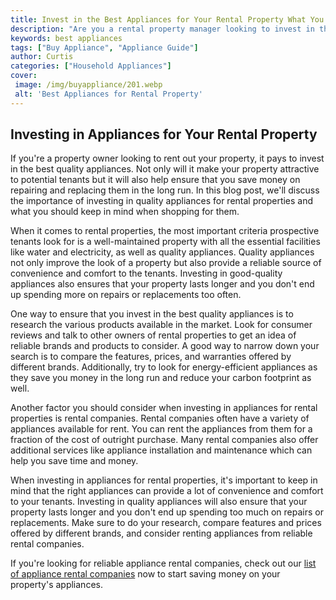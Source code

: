 ```yaml
---
title: Invest in the Best Appliances for Your Rental Property What You Should Know
description: "Are you a rental property manager looking to invest in the best appliances for your tenants Learn how to choose the right appliances and why its important to do so in this comprehensive blog post"
keywords: best appliances
tags: ["Buy Appliance", "Appliance Guide"]
author: Curtis
categories: ["Household Appliances"]
cover: 
 image: /img/buyappliance/201.webp
 alt: 'Best Appliances for Rental Property'
---
```

## Investing in Appliances for Your Rental Property

If you're a property owner looking to rent out your property, it pays to invest in the best quality appliances. Not only will it make your property attractive to potential tenants but it will also help ensure that you save money on repairing and replacing them in the long run. In this blog post, we'll discuss the importance of investing in quality appliances for rental properties and what you should keep in mind when shopping for them.

When it comes to rental properties, the most important criteria prospective tenants look for is a well-maintained property with all the essential facilities like water and electricity, as well as quality appliances. Quality appliances not only improve the look of a property but also provide a reliable source of convenience and comfort to the tenants. Investing in good-quality appliances also ensures that your property lasts longer and you don't end up spending more on repairs or replacements too often.

One way to ensure that you invest in the best quality appliances is to research the various products available in the market. Look for consumer reviews and talk to other owners of rental properties to get an idea of reliable brands and products to consider. A good way to narrow down your search is to compare the features, prices, and warranties offered by different brands. Additionally, try to look for energy-efficient appliances as they save you money in the long run and reduce your carbon footprint as well.

Another factor you should consider when investing in appliances for rental properties is rental companies. Rental companies often have a variety of appliances available for rent. You can rent the appliances from them for a fraction of the cost of outright purchase. Many rental companies also offer additional services like appliance installation and maintenance which can help you save time and money. 

When investing in appliances for rental properties, it's important to keep in mind that the right appliances can provide a lot of convenience and comfort to your tenants. Investing in quality appliances will also ensure that your property lasts longer and you don't end up spending too much on repairs or replacements. Make sure to do your research, compare features and prices offered by different brands, and consider renting appliances from reliable rental companies. 

If you're looking for reliable appliance rental companies, check out our [list of appliance rental companies](./pages/appliance-rental) now to start saving money on your property's appliances.

